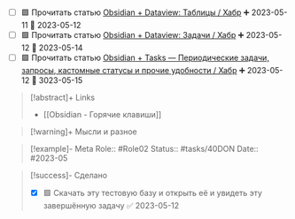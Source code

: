- [ ] 🟩 Прочитать статью [Obsidian + Dataview: Таблицы / Хабр](https://habr.com/ru/articles/710356/) ➕ 2023-05-11 📅 2023-05-12
- [ ] 🟩 Прочитать статью [Obsidian + Dataview: Задачи / Хабр](https://habr.com/ru/articles/712038/) ➕ 2023-05-12 📅 2023-05-14
- [ ] 🟩 Прочитать статью [Obsidian + Tasks — Периодические задачи, запросы, кастомные статусы и прочие удобности / Хабр](https://habr.com/ru/articles/729168/) ➕ 2023-05-12 📅 3023-05-15

> [!abstract]+ Links
> - [[Obsidian - Горячие клавиши]]

> [!warning]+ Мысли и разное

> [!example]- Meta
> Role:: #Role02
> Status:: #tasks/40DON
> Date:: #2023-05

> [!success]- Сделано
> - [x] 🟩 Скачать эту тестовую базу и открыть её и увидеть эту завершённую задачу ✅ 2023-05-12
